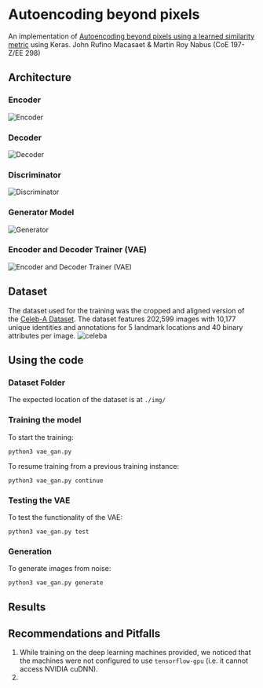 # Autoencoding beyond pixels
An implementation of [Autoencoding beyond pixels using a learned similarity metric](https://arxiv.org/pdf/1512.09300.pdf) using Keras. 
John Rufino Macasaet & Martin Roy Nabus (CoE 197-Z/EE 298)

## Architecture
### Encoder
![Encoder](https://s3-ap-southeast-1.amazonaws.com/celebadataset/Original/vae_cnn_encoder.png)
### Decoder
![Decoder](https://i.imgur.com/TD3yVEo.png)
### Discriminator
![Discriminator](https://i.imgur.com/GF9GiVF.png)
### Generator Model
![Generator](https://i.imgur.com/L0SnRCm.png)
### Encoder and Decoder Trainer (VAE)
![Encoder and Decoder Trainer (VAE)](https://i.imgur.com/zjtVQvQ.png)

## Dataset
The dataset used for the training was the cropped and aligned version of the [Celeb-A Dataset](http://mmlab.ie.cuhk.edu.hk/projects/CelebA.html). The dataset features 202,599 images with 10,177 unique identities and annotations for 5 landmark locations and 40 binary attributes per image.
![celeba](http://mmlab.ie.cuhk.edu.hk/projects/celeba/intro.png)

## Using the code
### Dataset Folder
The expected location of the dataset is at `./img/`
### Training the model
To start the training:
```
python3 vae_gan.py
```
To resume training from a previous training instance:
```
python3 vae_gan.py continue
```

### Testing the VAE
To test the functionality of the VAE:
```
python3 vae_gan.py test
```

### Generation
To generate images from noise:
```
python3 vae_gan.py generate
```

## Results


## Recommendations and Pitfalls
1. While training on the deep learning machines provided, we noticed that the machines were not configured to use `tensorflow-gpu` (i.e. it cannot access NVIDIA cuDNN).
2. 
